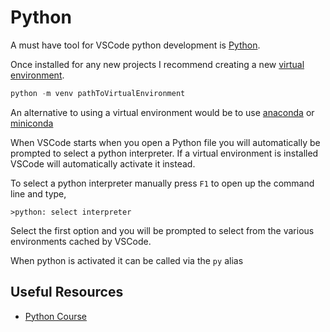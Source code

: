 # Python

A must have tool for VSCode python development is [Python](https://marketplace.visualstudio.com/items?itemName=ms-python.python).

Once installed for any new projects I recommend creating a new [virtual environment](https://realpython.com/python-virtual-environments-a-primer/).

````python
python -m venv pathToVirtualEnvironment
````

An alternative to using a virtual environment would be to use [anaconda](https://www.anaconda.com/) or [miniconda](https://docs.conda.io/en/latest/miniconda.html)

When VSCode starts when you open a Python file you will automatically be prompted to select a python interpreter. If a virtual environment is installed VSCode will automatically activate it instead.

To select a python interpreter manually press `F1` to open up the command line and type,

````visual
>python: select interpreter
````

Select the first option and you will be prompted to select from the various environments cached by VSCode.

When python is activated it can be called via the `py` alias

## Useful Resources

- [Python Course](https://www.python-course.eu/index.php)
